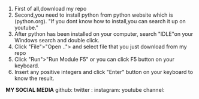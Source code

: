 1.  First of all,download my repo
2.  Second,you need to install python from python website which is (python.org).
        "If you dont know how to install,you can search it up on youtube."
3.  After python has been installed on your computer,
    search "IDLE"on your Windows search and double click.
4.  Click "File">"Open .."> and select file that you just download from my repo
5.  Click "Run">"Run Module F5" or you can click F5 button on your keyboard.
6.  Insert any positive integers and click "Enter" button on your keyboard to know the result.


********MY SOCIAL MEDIA********
github:
twitter :
instagram:
youtube channel:

